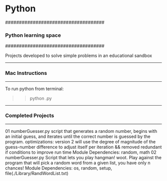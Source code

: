 # Python
####################################
###   Python learning space     ###
####################################

Projects developed to solve simple problems in an educational sandbox

----------------------------------
###     Mac Instructions       ###
----------------------------------
To run python from terminal:
  >> python <scriptname>.py

----------------------------------
###   Completed Projects     ###
----------------------------------
01 numberGuesser.py
    script that generates a random number, begins with an initial guess, and iterates until the correct number is guessed by the program.
    optimizations: version 2 will use the degree of magnitude of the guess-number difference to adjust itself per iteration && removed redundant if conditions to improve run time
    Module Dependencies: random, math
02 numberGuesser.py
    Script that lets you play hangman! woot. Play against the program that will pick a random word from a given list, you have only n chances!
    Module Dependencies: os, random, setup, file(./Library/RandWordList.txt)

